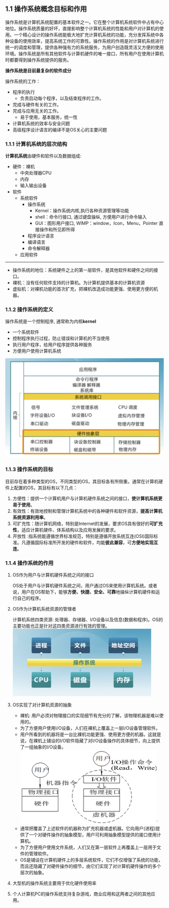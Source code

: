 ## 1.1 操作系统概念目标和作用

操作系统是计算机系统配置的基本软件之一。它在整个计算机系统软件中占有中心地位。操作系统质量的好坏，直接影响整个计算机系统的性能和用户对计算机的使用。一个精心设计的操作系统能极大地扩充计算机系统的功能，充分发挥系统中各种设备的使用效率，提高系统工作的可靠性。操作系统的作用是对计算机系统进行统一的调度和管理，提供各种强有力的系统服务，为用户创造既灵活又方便的使用环境。操作系统是所有其他软件与计算机硬件的唯一接口，所有用户在使用计算机时都要得到操作系统提供的服务。

**操作系统是目前最复杂的软件成分**

操作系统的工作：

* 程序的执行
  * 负责启动每个程序，以及结束程序的工作。
* 完成与硬件有关的工作。
* 完成与应用无关的工作。
  * 易于使用，基本服务，统一性
* 计算机系统的效率与安全问题
* 高级程序设计语言的编译不是OS关心的主要问题

### 1.1.1 计算机系统的层次结构

**计算机系统**由硬件和软件以及数据组成:

* 硬件：裸机
  * 中央处理器CPU
  * 内存
  * 输入输出设备
* 软件
  * 系统软件
    * 操作系统
      * Kernel：操作系统内核,执行各种资源管理等功能
      * shell：命令行接口, 通过键盘操纵, 方便用户进行命令输入
      * GUI：图形用户接口, WIMP：window，Icon，Menu，Pointer 直接操作和所见即所得
    * 程序设计语言
    * 编译语言
    * 命令解释器
  * 应用软件

---

* 操作系统的地位：系统硬件之上的第一层软件，是其他软件和硬件之间的接口。
* 裸机：没有任何软件支持的计算机。为计算机提供基本的计算机资源
* 虚拟机：对裸机功能的首次扩充，把裸机改造成功能更强、使用更方便的机器。

### 1.1.2 操作系统的定义

操作系统是一个控制程序, 通常称为内核**kernel**

* 一个系统软件
* 控制程序执行过程，防止错误和计算机的不当使用
* 执行用户程序，给用户程序提供各种服务
* 方便用户使用计算机系统

<img src="assets/计算机系统.png" style="zoom:50%;" />

### 1.1.3 操作系统的目标

目前存在着多种类型的OS，不同类型的OS，其目标各有所侧重。通常在计算机硬件上配置的OS，其目标有以下几点：

1. 方便性：提供一个计算机用户与计算机硬件系统之间的接口，**使计算机系统更易于使用**。
2. 有效性：有效地控制和管理计算机系统中的各种硬件和软件资源，**提高计算机系统资源利用率**。
3. 可扩充性：随计算机网络，特别是Internet的发展，要求OS具有很好的**可扩充性**，适应计算机硬件、体系结构以及应用发展的要求。
4. 开放性 :指系统能遵循世界标准规范，特别是遵循开放系统互连(OSI)国际标准。凡遵循国际标准所开发的硬件和软件，均能**彼此兼容**，可**方便地实现互连**。

### 1.1.4 操作系统的作用

1. OS作为用户与计算机硬件系统之间的接口

   OS处于用户与计算机硬件系统之间，用户通过OS来使用计算机系统。或者说，用户在OS帮助下，能够**方便、快捷、安全、可靠**地操纵计算机硬件和运行自己的程序。
2. OS作为计算机系统资源的管理者

   计算机系统四类资源: 处理器、存储器、I/O设备以及信息(数据和程序)。OS的主要功能也正是针对这四类资源进行有效的管理。
   <img src="./assets/操作系统地位.png" style="zoom:43%;" />
3. OS实现了对计算机资源的抽象

   * 裸机: 用户必须对物理接口的实现细节有充分的了解，该物理机器是难以使用的。
   * 为了方便用户使用I/O设备，人们在裸机上覆盖上一层I/O设备管理软件。

   - 用户所看到的机器将是一台比裸机功能更强、使用更方便的机器。这就是说，在裸机上铺设的I/O软件隐藏了对I/O设备操作的具体细节，向上提供了一组抽象的I/O设备。
     <img src="./assets/图片6.png" style="zoom:50%;" />`
   - 通常把覆盖了上述软件的机器称为扩充机器或虚机器。它向用户(进程)提供了一个对硬件操作的抽象模型，用户可利用抽象模型提供的接口使用计算机。
   - 为了方便用户使用文件系统，人们又在第一层软件上再覆盖上一层用于文件的管理软件。
   - OS是铺设在计算机硬件上的多层系统软件，它们不仅增强了系统的功能，而且还隐藏了对硬件操作的细节，由它们实现了对计算机硬件操作的多个层次的抽象。
4. 大型机的操作系统主要用于优化硬件使用率
5. 个人计算机PC的操作系统支持复杂游戏，商业应用和这两者之间的其他应用。
